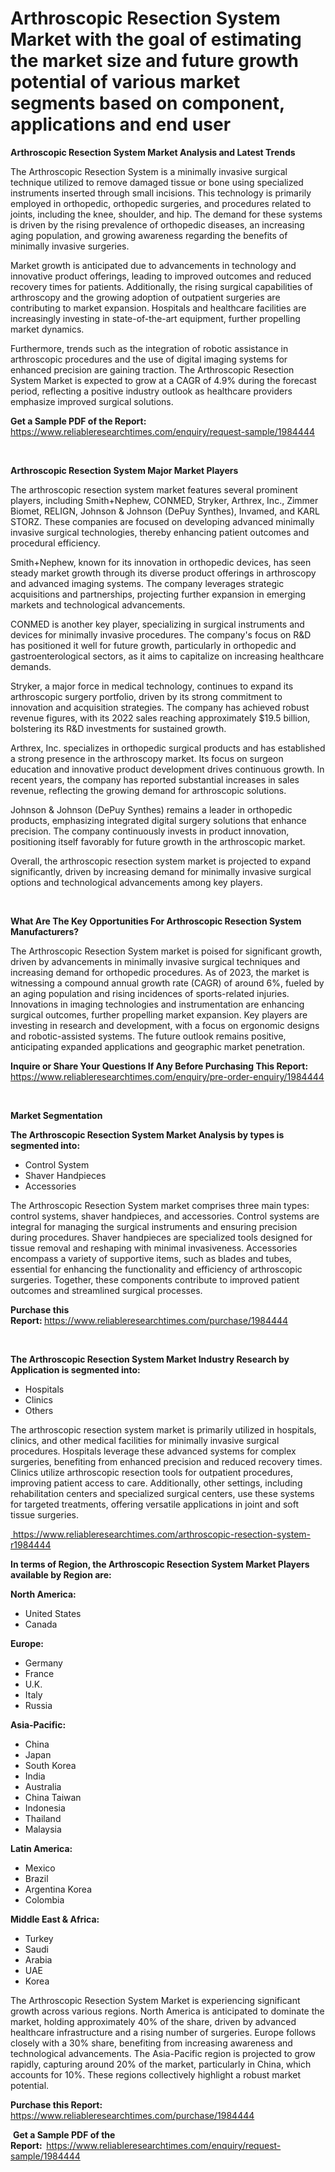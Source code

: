 <p><h1>Arthroscopic Resection System Market with the goal of estimating the market size and future growth potential of various market segments based on component, applications and end user</h1></p><p><strong>Arthroscopic Resection System Market Analysis and Latest Trends</strong></p>
<p><p>The Arthroscopic Resection System is a minimally invasive surgical technique utilized to remove damaged tissue or bone using specialized instruments inserted through small incisions. This technology is primarily employed in orthopedic, orthopedic surgeries, and procedures related to joints, including the knee, shoulder, and hip. The demand for these systems is driven by the rising prevalence of orthopedic diseases, an increasing aging population, and growing awareness regarding the benefits of minimally invasive surgeries.</p><p>Market growth is anticipated due to advancements in technology and innovative product offerings, leading to improved outcomes and reduced recovery times for patients. Additionally, the rising surgical capabilities of arthroscopy and the growing adoption of outpatient surgeries are contributing to market expansion. Hospitals and healthcare facilities are increasingly investing in state-of-the-art equipment, further propelling market dynamics. </p><p>Furthermore, trends such as the integration of robotic assistance in arthroscopic procedures and the use of digital imaging systems for enhanced precision are gaining traction. The Arthroscopic Resection System Market is expected to grow at a CAGR of 4.9% during the forecast period, reflecting a positive industry outlook as healthcare providers emphasize improved surgical solutions.</p></p>
<p><strong>Get a Sample PDF of the Report:&nbsp;</strong> <a href="https://www.reliableresearchtimes.com/enquiry/request-sample/1984444?utm_campaign=2665&utm_medium=2&utm_source=Github&utm_content=ia&utm_term=16042025&utm_id=arthroscopic-resection-system">https://www.reliableresearchtimes.com/enquiry/request-sample/1984444</a></p>
<p>&nbsp;</p>
<p><strong>Arthroscopic Resection System Major Market Players</strong></p>
<p><p>The arthroscopic resection system market features several prominent players, including Smith+Nephew, CONMED, Stryker, Arthrex, Inc., Zimmer Biomet, RELIGN, Johnson & Johnson (DePuy Synthes), Invamed, and KARL STORZ. These companies are focused on developing advanced minimally invasive surgical technologies, thereby enhancing patient outcomes and procedural efficiency.</p><p>Smith+Nephew, known for its innovation in orthopedic devices, has seen steady market growth through its diverse product offerings in arthroscopy and advanced imaging systems. The company leverages strategic acquisitions and partnerships, projecting further expansion in emerging markets and technological advancements.</p><p>CONMED is another key player, specializing in surgical instruments and devices for minimally invasive procedures. The company's focus on R&D has positioned it well for future growth, particularly in orthopedic and gastroenterological sectors, as it aims to capitalize on increasing healthcare demands.</p><p>Stryker, a major force in medical technology, continues to expand its arthroscopic surgery portfolio, driven by its strong commitment to innovation and acquisition strategies. The company has achieved robust revenue figures, with its 2022 sales reaching approximately $19.5 billion, bolstering its R&D investments for sustained growth.</p><p>Arthrex, Inc. specializes in orthopedic surgical products and has established a strong presence in the arthroscopy market. Its focus on surgeon education and innovative product development drives continuous growth. In recent years, the company has reported substantial increases in sales revenue, reflecting the growing demand for arthroscopic solutions.</p><p>Johnson & Johnson (DePuy Synthes) remains a leader in orthopedic products, emphasizing integrated digital surgery solutions that enhance precision. The company continuously invests in product innovation, positioning itself favorably for future growth in the arthroscopic market. </p><p>Overall, the arthroscopic resection system market is projected to expand significantly, driven by increasing demand for minimally invasive surgical options and technological advancements among key players.</p></p>
<p>&nbsp;</p>
<p><strong>What Are The Key Opportunities For Arthroscopic Resection System Manufacturers?</strong></p>
<p><p>The Arthroscopic Resection System market is poised for significant growth, driven by advancements in minimally invasive surgical techniques and increasing demand for orthopedic procedures. As of 2023, the market is witnessing a compound annual growth rate (CAGR) of around 6%, fueled by an aging population and rising incidences of sports-related injuries. Innovations in imaging technologies and instrumentation are enhancing surgical outcomes, further propelling market expansion. Key players are investing in research and development, with a focus on ergonomic designs and robotic-assisted systems. The future outlook remains positive, anticipating expanded applications and geographic market penetration.</p></p>
<p><strong>Inquire or Share Your Questions If Any Before Purchasing This Report:</strong> <a href="https://www.reliableresearchtimes.com/enquiry/pre-order-enquiry/1984444?utm_campaign=2665&utm_medium=2&utm_source=Github&utm_content=ia&utm_term=16042025&utm_id=arthroscopic-resection-system">https://www.reliableresearchtimes.com/enquiry/pre-order-enquiry/1984444</a></p>
<p>&nbsp;</p>
<p><strong>Market Segmentation</strong></p>
<p><strong>The Arthroscopic Resection System Market Analysis by types is segmented into:</strong></p>
<p><ul><li>Control System</li><li>Shaver Handpieces</li><li>Accessories</li></ul></p>
<p><p>The Arthroscopic Resection System market comprises three main types: control systems, shaver handpieces, and accessories. Control systems are integral for managing the surgical instruments and ensuring precision during procedures. Shaver handpieces are specialized tools designed for tissue removal and reshaping with minimal invasiveness. Accessories encompass a variety of supportive items, such as blades and tubes, essential for enhancing the functionality and efficiency of arthroscopic surgeries. Together, these components contribute to improved patient outcomes and streamlined surgical processes.</p></p>
<p><strong>Purchase this Report:&nbsp;</strong><a href="https://www.reliableresearchtimes.com/purchase/1984444?utm_campaign=2665&utm_medium=2&utm_source=Github&utm_content=ia&utm_term=16042025&utm_id=arthroscopic-resection-system">https://www.reliableresearchtimes.com/purchase/1984444</a></p>
<p>&nbsp;</p>
<p><strong>The Arthroscopic Resection System Market Industry Research by Application is segmented into:</strong></p>
<p><ul><li>Hospitals</li><li>Clinics</li><li>Others</li></ul></p>
<p><p>The arthroscopic resection system market is primarily utilized in hospitals, clinics, and other medical facilities for minimally invasive surgical procedures. Hospitals leverage these advanced systems for complex surgeries, benefiting from enhanced precision and reduced recovery times. Clinics utilize arthroscopic resection tools for outpatient procedures, improving patient access to care. Additionally, other settings, including rehabilitation centers and specialized surgical centers, use these systems for targeted treatments, offering versatile applications in joint and soft tissue surgeries.</p></p>
<p><a href="https://www.reliableresearchtimes.com/arthroscopic-resection-system-r1984444?utm_campaign=2665&utm_medium=2&utm_source=Github&utm_content=ia&utm_term=16042025&utm_id=arthroscopic-resection-system">&nbsp;https://www.reliableresearchtimes.com/arthroscopic-resection-system-r1984444</a></p>
<p><strong>In terms of Region, the Arthroscopic Resection System Market Players available by Region are:</strong></p>
<p>
    <p> <strong> North America: </strong>
        <ul>
            <li>United States</li>
            <li>Canada</li>
        </ul>
        </p> 
    <p> <strong> Europe: </strong>
        <ul>
            <li>Germany</li>
            <li>France</li>
            <li>U.K.</li>
            <li>Italy</li>
            <li>Russia</li>
        </ul>
        </p> 
    <p> <strong> Asia-Pacific: </strong>
        <ul>
            <li>China</li>
            <li>Japan</li>
            <li>South Korea</li>
            <li>India</li>
            <li>Australia</li>
            <li>China Taiwan</li>
            <li>Indonesia</li>
            <li>Thailand</li>
            <li>Malaysia</li>
        </ul>
        </p> 
    <p> <strong> Latin America: </strong>
        <ul>
            <li>Mexico</li>
            <li>Brazil</li>
            <li>Argentina Korea</li>
            <li>Colombia</li>
        </ul>
        </p> 
    <p> <strong> Middle East & Africa: </strong>
        <ul>
            <li>Turkey</li>
            <li>Saudi</li>
            <li>Arabia</li>
            <li>UAE</li>
            <li>Korea</li>
        </ul>
    </p>
    </p>
<p><p>The Arthroscopic Resection System Market is experiencing significant growth across various regions. North America is anticipated to dominate the market, holding approximately 40% of the share, driven by advanced healthcare infrastructure and a rising number of surgeries. Europe follows closely with a 30% share, benefiting from increasing awareness and technological advancements. The Asia-Pacific region is projected to grow rapidly, capturing around 20% of the market, particularly in China, which accounts for 10%. These regions collectively highlight a robust market potential.</p></p>
<p><strong>Purchase this Report: </strong><a href="https://www.reliableresearchtimes.com/purchase/1984444?utm_campaign=2665&utm_medium=2&utm_source=Github&utm_content=ia&utm_term=16042025&utm_id=arthroscopic-resection-system">https://www.reliableresearchtimes.com/purchase/1984444</a></p>
<p>&nbsp;<strong>Get a Sample PDF of the Report:&nbsp;&nbsp;</strong><a href="https://www.reliableresearchtimes.com/enquiry/request-sample/1984444?utm_campaign=2665&utm_medium=2&utm_source=Github&utm_content=ia&utm_term=16042025&utm_id=arthroscopic-resection-system">https://www.reliableresearchtimes.com/enquiry/request-sample/1984444</a></p>
<p><strong></strong></p>
<p><p></p><p></p><p></p></p>